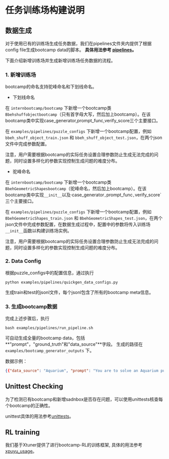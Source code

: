 # 任务训练场构建说明

## 数据生成

对于使用已有的训练场生成任务数据，我们在pipelines文件夹内提供了根据config file生成bootcamp data的脚本。 
**具体用法参考 [pipelines](pipelines/README.md)。**

下面介绍新增训练场并生成新增训练场任务数据的流程。

### 1. 新增训练场

bootcamp的命名支持驼峰命名和下划线命名。

- 下划线命名

在 `internbootcamp/bootcamp` 下新增一个bootcamp类 `Bbehshuffobjectbootcamp`（只有首字母大写，然后加上bootcamp）。在该bootcamp类中实现case_generator,prompt_func,verify_score三个主要接口。

在 `examples/pipelines/puzzle_configs` 下新增一个bootcamp配置，例如 `bbeh_shuff_object_train.json` 和 `bbeh_shuff_object_test.json`，在两个json文件中完成参数配置。

注意，用户需要根据bootcamp的实际任务设置合理参数防止生成无法完成的问题，同时设置多样化的参数实现控制生成问题的难度分布。


- 驼峰命名

在 `internbootcamp/bootcamp` 下新增一个bootcamp类 `BbehGeometricShapesbootcamp`（驼峰命名，然后加上bootcamp）。在该bootcamp类中实现`__init__`以及·case_generator`,`prompt_func`,`verify_score`三个主要接口。

在 `examples/pipelines/puzzle_configs` 下新增一个bootcamp配置，例如 `BbehGeometricShapes_train.json` 和 `BbehGeometricShapes_test.json`，在两个json文件中完成参数配置，在数据生成过程中，配置中的参数将传入训练场`__init__`函数以构建训练场实例。

注意，用户需要根据bootcamp的实际任务设置合理参数防止生成无法完成的问题，同时设置多样化的参数实现控制生成问题的难度分布。


### 2. Data Config

根据puzzle_configs中的配置信息，通过执行

`python examples/pipelines/quickgen_data_configs.py`

生成train和test的jsonl文件，每个jsonl包含了所有的bootcamp meta信息。


### 3. 生成bootcamp数据

完成上述步骤后，执行

`bash examples/pipelines/run_pipeline.sh` 

可自动生成全量的bootcamp data，包括**"prompt"，"ground_truth"和"data_source"**字段。
生成的路径在 `examples/bootcamp_generator_outputs` 下。

数据示例：
```json
{{"data_source": "Aquarium", "prompt": "You are to solve an Aquarium puzzle. The puzzle is played on a grid divided into aquarium regions. Each aquarium must be filled up to a horizontal level such that all its columns are filled to the same level. Here are the details:\n\n- The grid has 5 rows and 3 columns.\n\n- Aquarium regions are as follows (each number represents the aquarium ID for that cell):\nRow 0: 0 1 2\nRow 1: 0 1 2\nRow 2: 0 1 2\nRow 3: 0 1 2\nRow 4: 0 1 2\n\n- Each row has a clue on the right indicating the total filled cells in that row. The row clues are: [3, 2, 2, 1, 1].\n\n- Each column has a clue at the bottom indicating the total filled cells in that column. The column clues are: [5, 1, 3].\n\nYour task is to determine the water level for each aquarium. The water level is the highest row number filled (0-based from the bottom). Each aquarium's water level must be such that all its columns are filled up to this level.\n\nProvide your answer as a list of integers in column order (from left to right), where each integer is the water level for the corresponding column's aquarium. Enclose your answer within [answer] and [/answer]. For example, if the solution is levels 2, 1, 0 for columns 0, 1, 2, write:\n[answer]2 1 0[/answer]", "ground_truth": {"regions": [[0, 1, 2], [0, 1, 2], [0, 1, 2], [0, 1, 2], [0, 1, 2]], "row_clues": [3, 2, 2, 1, 1], "col_clues": [5, 1, 3]}}}
```

## Unittest Checking

为了检测已有bootcamp和新增sadnbox是否存在问题，可以使用unittests核查每个bootcamp的正确性。

unittest具体的用法参考[unittests](unittests/README_zh.md)。

## RL training

我们基于Xtuner提供了进行bootcamp-RL的训练框架, 具体的用法参考[xpuyu_usage](xpuyu_usage/README.md)。
